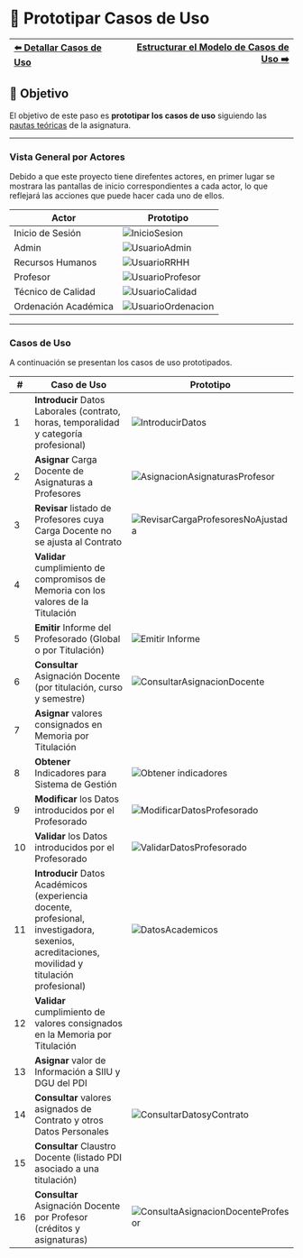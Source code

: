 # 📝 Prototipar Casos de Uso

| [⬅️ Detallar Casos de Uso](DetallarCasosDeUso.md) | [Estructurar el Modelo de Casos de Uso ➡️](EstructurarCasosDeUso.md) |
|:--|--:|

## 🎯 **Objetivo**
El objetivo de este paso es **prototipar los casos de uso** siguiendo las [pautas teóricas](https://github.com/mmasias/IdSw1/blob/main/temario/contenidos/CdU.ICdU.md) de la asignatura.

---

### Vista General por Actores

Debido a que este proyecto tiene direfentes actores, en primer lugar se mostrara las pantallas de inicio correspondientes a cada actor, lo que reflejará las acciones que puede hacer cada uno de ellos.

| **Actor**                | **Prototipo**                                      |
|--------------------------|----------------------------------------------------|
| Inicio de Sesión         | ![InicioSesion](/images/modelosUML/MockUp/Inicio.png) |
| Admin                    | ![UsuarioAdmin](/images/modelosUML/MockUp/Admin.png)  |
| Recursos Humanos         | ![UsuarioRRHH](/images/modelosUML/MockUp/RRHH.png)    |
| Profesor                 | ![UsuarioProfesor](/images/modelosUML/MockUp/Profesor.png) |
| Técnico de Calidad       | ![UsuarioCalidad](/images/modelosUML/MockUp/Calidad.png)  |
| Ordenación Académica     | ![UsuarioOrdenacion](/images/modelosUML/MockUp/Ordenacion.png) |

---

### Casos de Uso

A continuación se presentan los casos de uso prototipados.

| **#** | **Caso de Uso**                                      | **Prototipo** |  
|-------|------------------------------------------------------|---------------|
| 1 | **Introducir** Datos Laborales (contrato, horas, temporalidad y categoría profesional)             | ![IntroducirDatos](/images/Prototipar/DatosLaborales.png)      |
| 2 | **Asignar** Carga Docente de Asignaturas a Profesores                                              | ![AsignacionAsignaturasProfesor](/images/Prototipar/AsignacióndeCargaDocente.png)      |
| 3 | **Revisar** listado de Profesores cuya Carga Docente no se ajusta al Contrato                      | ![RevisarCargaProfesoresNoAjustada](/images/Prototipar/RevisionCargaDocente.png)      |
| 4 | **Validar** cumplimiento de compromisos de Memoria con los valores de la Titulación                |       |
| 5 | **Emitir** Informe del Profesorado (Global o por Titulación)                                       |   ![Emitir Informe](/images/Prototipar/EmitirInformeProfesorado.png)    |
| 6 | **Consultar** Asignación Docente (por titulación, curso y semestre)                                |   ![ConsultarAsignacionDocente](/images/Prototipar/AsignaciónDocenteTitulacion.png)    |
| 7 | **Asignar** valores consignados en Memoria por Titulación                                          |       |
| 8 | **Obtener** Indicadores para Sistema de Gestión                                                    |  ![Obtener indicadores](/)     |
| 9 | **Modificar** los Datos introducidos por el Profesorado                                            |![ModificarDatosProfesorado]()       |
| 10 | **Validar** los Datos introducidos por el Profesorado                                             | ![ValidarDatosProfesorado]()      |
| 11 | **Introducir** Datos Académicos (experiencia docente, profesional, investigadora, sexenios, acreditaciones, movilidad y titulación profesional) |   ![DatosAcademicos](/images/Prototipar/DatosAcademicos.png)     |
| 12 | **Validar** cumplimiento de valores consignados en la Memoria por Titulación                      |        |
| 13 | **Asignar** valor de Información a SIIU y DGU del PDI                                             |        |
| 14 | **Consultar** valores asignados de Contrato y otros Datos Personales                              | ![ConsultarDatosyContrato](/images/Prototipar/DatosContratoPersonales.png)       |
| 15 | **Consultar** Claustro Docente (listado PDI asociado a una titulación)                            |        |
| 16 | **Consultar** Asignación Docente por Profesor (créditos y asignaturas)                            |   ![ConsultaAsignacionDocenteProfesor](/images/Prototipar/ConsultaAsignaciónDocenteProfesor.png)     |
